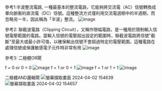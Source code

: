 參考1:半波整流電路, 一種最基本的整流電路，它能夠將交流電（AC）信號轉換成單向脈衝的直流電（DC）信號。這種整流方式僅利用交流電週期中的半週期，而忽略另一半，因此稱為「半波」整流。
![image](https://github.com/Damn-666/EC2024/assets/162285202/913f86b1-a38d-474c-96df-7db179ac9b57)

參考2: 聯截波電路（Clipping Circuit），又稱作限幅電路，是一種用於限制輸入信號電壓範圍的電路。當輸入信號的電壓超出設定的範圍時，聯截波電路將信號"截斷"至最大或最小許可值，以確保輸出信號不會超過特定的電壓範圍。這種電路在處理信號或保護敏感電子元件時非常有用
![image](https://github.com/Damn-666/EC2024/assets/162285202/61db8497-919f-43db-94b6-faab617bd0c0)

參考3: 二極體OR閘

f = 0 or 0 = 0
![image](https://github.com/Damn-666/EC2024/assets/162285202/22243b7d-d1c1-4c3d-bf26-855f04cd39f8)
f = 1 or 0 = 1
![image](https://github.com/Damn-666/EC2024/assets/162285202/c83bd350-46b4-4093-809a-b7cc87b95f72)
f = 1 or 1 = 1
![image](https://github.com/Damn-666/EC2024/assets/162285202/49f966f3-33b5-41d0-9dd6-8b9231cad117)

二極體AND邏輯閘
![螢幕擷取畫面 2024-04-02 154639](https://github.com/Damn-666/EC2024/assets/162285202/f974fbbc-3a3f-486d-9924-e8166745f180)
![螢幕擷取畫面 2024-04-02 154657](https://github.com/Damn-666/EC2024/assets/162285202/4ca9693c-4e4d-44de-9b26-e705677c18a0)
